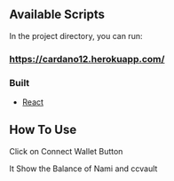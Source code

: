 
## Available Scripts

In the project directory, you can run:

### https://cardano12.herokuapp.com/

### Built 


- [React](https://reactjs.org/)


<!-- USAGE EXAMPLES -->

## How To Use

Click on Connect Wallet Button

It Show the Balance of Nami and ccvault




